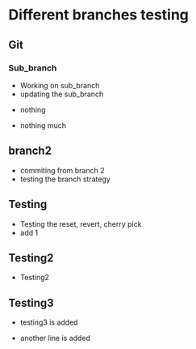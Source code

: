 # Different branches testing

## Git

### Sub_branch

- Working on sub_branch
- updating the sub_branch 

* nothing

* nothing much

## branch2

- commiting from branch 2
- testing the branch strategy

## Testing

- Testing the reset, revert, cherry pick
- add 1


## Testing2

- Testing2



## Testing3
- testing3 is added

- another line is added 

